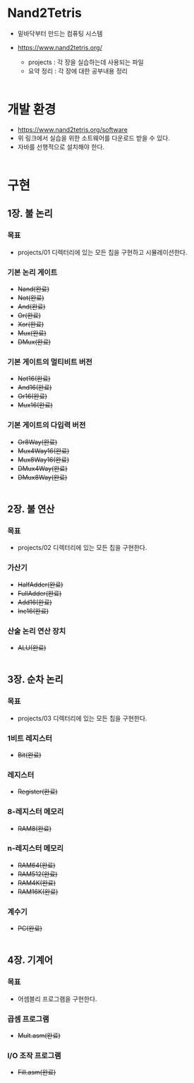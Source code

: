 # Nand2Tetris
- 밑바닥부터 만드는 컴퓨팅 시스템 
- https://www.nand2tetris.org/
  
  - projects : 각 장을 실습하는데 사용되는 파일
  - 요약 정리 : 각 장에 대한 공부내용 정리
</br></br>

# 개발 환경
  - https://www.nand2tetris.org/software
  - 위 링크에서 실습을 위한 소트웨어를 다운로드 받을 수 있다.
  - 자바를 선행적으로 설치해야 한다.
</br></br>

# 구현
## 1장. 불 논리
### 목표
- projects/01 디렉터리에 있는 모든 칩을 구현하고 시뮬레이션한다.

### 기본 논리 게이트
- ~~Nand(완료)~~
- ~~Not(완료)~~
- ~~And(완료)~~
- ~~Or(완료)~~
- ~~Xor(완료)~~
- ~~Mux(완료)~~
- ~~DMux(완료)~~

### 기본 게이트의 멀티비트 버전
- ~~Not16(완료)~~
- ~~And16(완료)~~
- ~~Or16(완료)~~
- ~~Mux16(완료)~~

### 기본 게이트의 다입력 버전
- ~~Or8Way(완료)~~
- ~~Mux4Way16(완료)~~
- ~~Mux8Way16(완료)~~
- ~~DMux4Way(완료)~~
- ~~DMux8Way(완료)~~
</br></br>

## 2장. 불 연산
### 목표
- projects/02 디렉터리에 있는 모든 칩을 구현한다.

### 가산기
- ~~HalfAdder(완료)~~
- ~~FullAdder(완료)~~
- ~~Add16(완료)~~
- ~~Inc16(완료)~~

### 산술 논리 연산 장치
- ~~ALU(완료)~~
</br></br>

## 3장. 순차 논리
### 목표
- projects/03 디렉터리에 있는 모든 칩을 구현한다.

### 1비트 레지스터
- ~~Bit(완료)~~

### 레지스터
- ~~Register(완료)~~

### 8-레지스터 메모리
- ~~RAM8(완료)~~

### n-레지스터 메모리
- ~~RAM64(완료)~~
- ~~RAM512(완료)~~
- ~~RAM4K(완료)~~
- ~~RAM16K(완료)~~

### 계수기
- ~~PC(완료)~~
</br></br>

## 4장. 기계어
### 목표
- 어셈블리 프로그램을 구현한다.

### 곱셈 프로그램
- ~~Mult.asm(완료)~~

### I/O 조작 프로그램
- ~~Fill.asm(완료)~~
